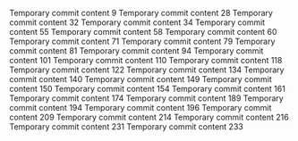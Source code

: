 Temporary commit content 9
Temporary commit content 28
Temporary commit content 32
Temporary commit content 34
Temporary commit content 55
Temporary commit content 58
Temporary commit content 60
Temporary commit content 71
Temporary commit content 79
Temporary commit content 81
Temporary commit content 94
Temporary commit content 101
Temporary commit content 110
Temporary commit content 118
Temporary commit content 122
Temporary commit content 134
Temporary commit content 140
Temporary commit content 149
Temporary commit content 150
Temporary commit content 154
Temporary commit content 161
Temporary commit content 174
Temporary commit content 189
Temporary commit content 194
Temporary commit content 196
Temporary commit content 209
Temporary commit content 214
Temporary commit content 216
Temporary commit content 231
Temporary commit content 233
